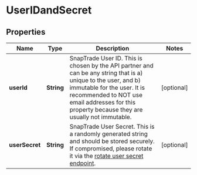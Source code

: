 

# UserIDandSecret


## Properties

| Name | Type | Description | Notes |
|------------ | ------------- | ------------- | -------------|
|**userId** | **String** | SnapTrade User ID. This is chosen by the API partner and can be any string that is a) unique to the user, and b) immutable for the user. It is recommended to NOT use email addresses for this property because they are usually not immutable. |  [optional] |
|**userSecret** | **String** | SnapTrade User Secret. This is a randomly generated string and should be stored securely. If compromised, please rotate it via the [rotate user secret endpoint](/reference/Authentication/Authentication_resetSnapTradeUserSecret). |  [optional] |



